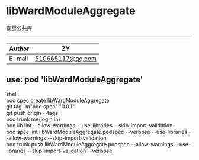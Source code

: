 # libWardModuleAggregate

查房公共库  
****

|Author|ZY|
|---|---
|E-mail|510665117@qq.com


##  use:     pod 'libWardModuleAggregate'  

shell:  
pod spec create libWardModuleAggregate  
git tag -m"pod spec" "0.0.1"  
git push origin --tags  
pod trunk me(login in)  
pod lib lint --allow-warnings --use-libraries --skip-import-validation  
pod spec lint libWardModuleAggregate.podspec  --verbose --use-libraries --allow-warnings --skip-import-validation    
pod trunk push libWardModuleAggregate.podspec --allow-warnings --use-libraries --skip-import-validation --verbose
